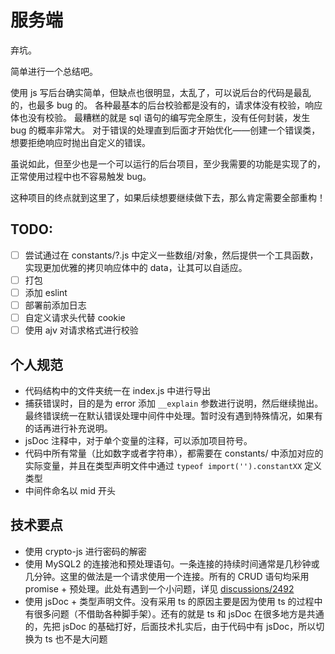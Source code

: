 # 服务端

弃坑。

简单进行一个总结吧。

使用 js 写后台确实简单，但缺点也很明显，太乱了，可以说后台的代码是最乱的，也最多 bug 的。
各种最基本的后台校验都是没有的，请求体没有校验，响应体也没有校验。
最糟糕的就是 sql 语句的编写完全原生，没有任何封装，发生 bug 的概率非常大。
对于错误的处理直到后面才开始优化——创建一个错误类，想要拒绝响应时抛出自定义的错误。

虽说如此，但至少也是一个可以运行的后台项目，至少我需要的功能是实现了的，正常使用过程中也不容易触发 bug。

这种项目的终点就到这里了，如果后续想要继续做下去，那么肯定需要全部重构！

## TODO:

- [ ] 尝试通过在 constants/?.js 中定义一些数组/对象，然后提供一个工具函数，实现更加优雅的拷贝响应体中的 data，让其可以自适应。
- [ ] 打包
- [ ] 添加 eslint
- [ ] 部署前添加日志
- [ ] 自定义请求头代替 cookie
- [ ] 使用 ajv 对请求格式进行校验

## 个人规范

- 代码结构中的文件夹统一在 index.js 中进行导出
- 捕获错误时，目的是为 error 添加 `__explain` 参数进行说明，然后继续抛出。最终错误统一在默认错误处理中间件中处理。暂时没有遇到特殊情况，如果有的话再进行补充说明。
- jsDoc 注释中，对于单个变量的注释，可以添加项目符号。
- 代码中所有常量（比如数字或者字符串），都需要在 constants/ 中添加对应的实际变量，并且在类型声明文件中通过 `typeof import('').constantXX` 定义类型
- 中间件命名以 mid 开头

## 技术要点

- 使用 crypto-js 进行密码的解密
- 使用 MySQL2 的连接池和预处理语句。一条连接的持续时间通常是几秒钟或几分钟。这里的做法是一个请求使用一个连接。所有的 CRUD 语句均采用 promise + 预处理。此处有遇到一个小问题，详见 [discussions/2492]
- 使用 jsDoc + 类型声明文件。没有采用 ts 的原因主要是因为使用 ts 的过程中有很多问题（不借助各种脚手架）。还有的就是 ts 和 jsDoc 在很多地方是共通的，先把 jsDoc 的基础打好，后面技术扎实后，由于代码中有 jsDoc，所以切换为 ts 也不是大问题


[discussions/2492]: https://github.com/sidorares/node-mysql2/discussions/2492
